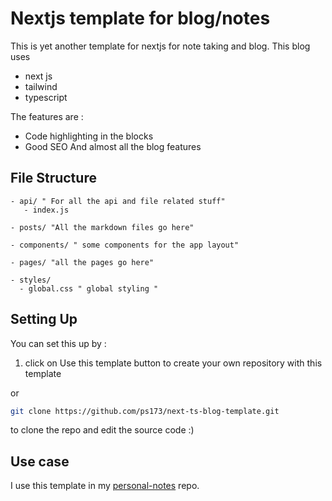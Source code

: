 # Nextjs template for blog/notes

This is yet another template for nextjs for note taking and blog. This blog uses
- next js
- tailwind 
- typescript

The features are :
- Code highlighting in the blocks
- Good SEO
And almost all the blog features

## File Structure

```
- api/ " For all the api and file related stuff"
   - index.js

- posts/ "All the markdown files go here"

- components/ " some components for the app layout"

- pages/ "all the pages go here"

- styles/
  - global.css " global styling "

```

## Setting Up 

You can set this up by :

1. click on Use this template button to create your own repository with this template

or

```bash
git clone https://github.com/ps173/next-ts-blog-template.git

```

to clone the repo and edit the source code :)

## Use case 

I use this template in my [personal-notes](github.com/ps173/personal-notes) repo.
